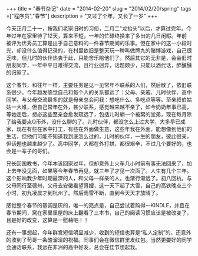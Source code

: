 +++
title = "春节杂记"
date = "2014-02-20"
slug = "2014/02/20/spring"
tags =["程序员","春节"]
description = "又过了个年，又长了一岁"
+++

今天正月二十一，按我们老家旧时的习俗，二月二"龙抬头"以后，才算过完年。今年过年在家里待了12天，算来不短，一年的忙碌终换来了多出的几日闲暇。年前被评为优秀员工算是出乎自己意料的一件春节期间的乐事。但在家中的这一小段时光，却没什么值得记录的，在村里依旧是整天玩一种叫做牌九的赌博游戏，自己很乏味，但儿时的伙伴热衷于此，只能舍乐陪他们了。然后其它的无非是，会会旧时朋友同学，一年中平日难得交流，且行业迥异，话题颇少，只能以酒代话，醉醺醺的归家了。


这个春节，和往年一样，主要任务是见一见常年不联系的人们，然后散了，依旧联系很少。今年越发感觉自己和每个人的关系都远了：父母、亲戚、儿时伙伴、高中同学。与父母交流最多的就是母亲总会问我：想吃什么、多吃点等等。至亲叔伯姑姑一大堆，但自己常年在外，甚少联系，感觉越来越不亲了，如今奶奶年事已高，等她走后，想必这些至亲会愈发疏远了，包括儿时躺一个被窝的堂弟，现在每月除了给我要点Q币外，没什么聊的了。儿时伙伴，都没怎么上过大学，大多早已成家，现在有些在家中打工，有些在外面做生意，这些年我在外面，能想像到他们的生活，但他们可能不知道我到底怎么过的，儿时的伙伴，一生的朋友，彼此很亲，但话题也越来越少了。高中同学，大都在外打拼，都很艰辛，不过几个要好的，也会是一辈子的哥们。

兄长回国教书，今年本该回家过年，但却意外上火车几小时前有事无法回来了，加上去年没见面，如果等今年春节再见，就三年了才见一次面了。人生有几个三年。这个影响我少年时期最深的人，和父母一样亲的人，也渐行渐远了。初八回杭，与父母同行至德州，父母去安徽看望哥嫂，这一天下起了大雪，自己的高铁晚点三个小时，初九凌晨才到杭州了。然后雨雪不断，直到今天天才放晴了。

感觉整个春节的基调是灰的，唯一的亮点是，自己尝试着购得一KINDLE，并且在春节期间，窝在家里里屋的床上翻看了三本书，自己的阅读习惯应该是被改变了，且是好的改变，这算是一慰藉吧！！

还有一事想起，今年群发短信明显减少，收到的短信也算是“私人定制”的，还意外的收到了苟哥一条酸溜溜的祝福。同事们会在微信群里发红包。当然更要好的同学会通话联系，我远在非洲的高中好友，总会在佳节想起我。
